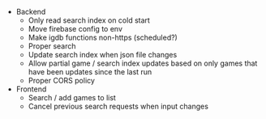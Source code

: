 - Backend
  - Only read search index on cold start
  - Move firebase config to env
  - Make igdb functions non-https (scheduled?)
  - Proper search
  - Update search index when json file changes
  - Allow partial game / search index updates based on only games that have been updates since the last run
  - Proper CORS policy
- Frontend
  - Search / add games to list
  - Cancel previous search requests when input changes
